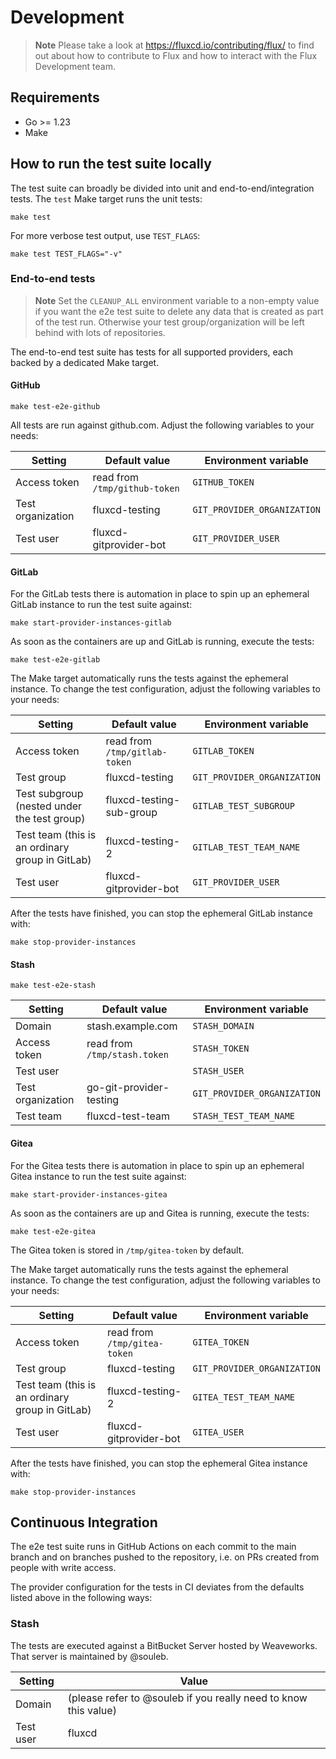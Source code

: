 # Development

> **Note**
> Please take a look at <https://fluxcd.io/contributing/flux/>
> to find out about how to contribute to Flux and how to interact with the
> Flux Development team.

## Requirements

- Go >= 1.23
- Make

## How to run the test suite locally

The test suite can broadly be divided into unit and end-to-end/integration tests. The `test` Make target runs the unit tests:

```
make test
```

For more verbose test output, use `TEST_FLAGS`:

```
make test TEST_FLAGS="-v"
```

### End-to-end tests

> **Note**
> Set the `CLEANUP_ALL` environment variable to a non-empty value if you want the e2e test suite to delete
> any data that is created as part of the test run. Otherwise your test group/organization will be left behind
> with lots of repositories.

The end-to-end test suite has tests for all supported providers, each backed by a dedicated Make target.

#### GitHub

```
make test-e2e-github
```

All tests are run against github.com. Adjust the following variables to your needs:

| Setting           | Default value                 | Environment variable        |
| ----------------- | ----------------------------- | --------------------------- |
| Access token      | read from `/tmp/github-token` | `GITHUB_TOKEN`              |
| Test organization | fluxcd-testing                | `GIT_PROVIDER_ORGANIZATION` |
| Test user         | fluxcd-gitprovider-bot        | `GIT_PROVIDER_USER`         |

#### GitLab

For the GitLab tests there is automation in place to spin up an ephemeral GitLab instance to run the test suite against:

```
make start-provider-instances-gitlab
```

As soon as the containers are up and GitLab is running, execute the tests:

```
make test-e2e-gitlab
```

The Make target automatically runs the tests against the ephemeral instance. To change the test configuration, adjust
the following variables to your needs:

| Setting                                         | Default value                 | Environment variable        |
| ----------------------------------------------- | ----------------------------- | --------------------------- |
| Access token                                    | read from `/tmp/gitlab-token` | `GITLAB_TOKEN`              |
| Test group                                      | fluxcd-testing                | `GIT_PROVIDER_ORGANIZATION` |
| Test subgroup (nested under the test group)     | fluxcd-testing-sub-group      | `GITLAB_TEST_SUBGROUP`      |
| Test team (this is an ordinary group in GitLab) | fluxcd-testing-2              | `GITLAB_TEST_TEAM_NAME`     |
| Test user                                       | fluxcd-gitprovider-bot        | `GIT_PROVIDER_USER`         |

After the tests have finished, you can stop the ephemeral GitLab instance with:

```
make stop-provider-instances
```

#### Stash

```
make test-e2e-stash
```

| Setting           | Default value                | Environment variable        |
| ----------------- | ---------------------------- | --------------------------- |
| Domain            | stash.example.com            | `STASH_DOMAIN`              |
| Access token      | read from `/tmp/stash.token` | `STASH_TOKEN`               |
| Test user         |                              | `STASH_USER`                |
| Test organization | go-git-provider-testing      | `GIT_PROVIDER_ORGANIZATION` |
| Test team         | fluxcd-test-team             | `STASH_TEST_TEAM_NAME`      |


#### Gitea

For the Gitea tests there is automation in place to spin up an ephemeral Gitea instance to run the test suite against:

```
make start-provider-instances-gitea
```

As soon as the containers are up and Gitea is running, execute the tests:

```
make test-e2e-gitea
```

The Gitea token is stored in `/tmp/gitea-token` by default.

The Make target automatically runs the tests against the ephemeral instance. To change the test configuration, adjust
the following variables to your needs:

| Setting                                         | Default value                 | Environment variable        |
| ----------------------------------------------- | ----------------------------- | --------------------------- |
| Access token                                    | read from `/tmp/gitea-token`  | `GITEA_TOKEN`               |
| Test group                                      | fluxcd-testing                | `GIT_PROVIDER_ORGANIZATION` |
| Test team (this is an ordinary group in GitLab) | fluxcd-testing-2              | `GITEA_TEST_TEAM_NAME`      |
| Test user                                       | fluxcd-gitprovider-bot        | `GITEA_USER`                |

After the tests have finished, you can stop the ephemeral Gitea instance with:

```
make stop-provider-instances
```

## Continuous Integration

The e2e test suite runs in GitHub Actions on each commit to the main branch and on branches pushed to the repository, i.e. on PRs created from people with write access.

The provider configuration for the tests in CI deviates from the defaults listed above in the following ways:

### Stash

The tests are executed against a BitBucket Server hosted by Weaveworks. That server is maintained by @souleb.

| Setting   | Value                                                           |
| --------- | --------------------------------------------------------------- |
| Domain    | (please refer to @souleb if you really need to know this value) |
| Test user | fluxcd                                                          |
